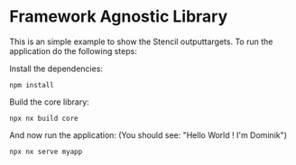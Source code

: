 # Framework Agnostic Library

This is an simple example to show the Stencil outputtargets. To run the application do the following steps:

Install the dependencies:
```
npm install
```

Build the core library:
```
npx nx build core
```

And now run the application: (You should see: "Hello World ! I'm Dominik")
```
npx nx serve myapp
```